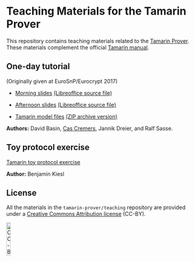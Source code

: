 # Teaching Materials for the Tamarin Prover

This repository contains teaching materials related to the [Tamarin Prover](http://tamarin-prover.github.io/).
These materials complement the official [Tamarin manual](https://tamarin-prover.github.io/manual/).

## One-day tutorial

(Originally given at EuroSnP/Eurocrypt 2017)

  * [Morning slides](Tamarin-Tutorial-morning.pdf)
    [(Libreoffice source file)](Tamarin-Tutorial-morning.odp) 

  * [Afternoon slides](Tamarin-Tutorial-afternoon.pdf)
    [(Libreoffice source file)](Tamarin-Tutorial-afternoon.odp) 
    
  * [Tamarin model files](tutorial-models)
    [(ZIP archive version)](tutorial-models/tutorial-models.zip)
  
**Authors:** David Basin, [Cas Cremers](https://cispa.saarland/group/cremers/index.html), Jannik Dreier, and Ralf Sasse.

## Toy protocol exercise 

[Tamarin toy protocol exercise](https://github.com/benjaminkiesl/tamarin_toy_protocol)

**Author:** Benjamin Kiesl

## License

All the materials in the `tamarin-prover/teaching` repository are provided under a [Creative Commons Attribution license](https://creativecommons.org/licenses/by/4.0/) (CC-BY).

[<img src="http://mirrors.creativecommons.org/presskit/buttons/88x31/svg/by.svg" alt="CC-BY" width="15%">](https://creativecommons.org/licenses/by/4.0/)
